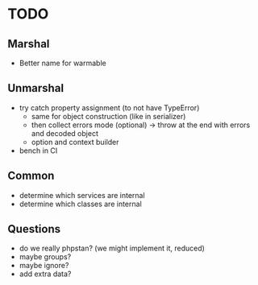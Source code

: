 # TODO

## Marshal
- Better name for warmable

## Unmarshal
- try catch property assignment (to not have TypeError)
    - same for object construction (like in serializer)
    - then collect errors mode (optional) -> throw at the end with errors and decoded object
    - option and context builder
- bench in CI

## Common
- determine which services are internal
- determine which classes are internal

## Questions
- do we really phpstan? (we might implement it, reduced)
- maybe groups?
- maybe ignore?
- add extra data?
